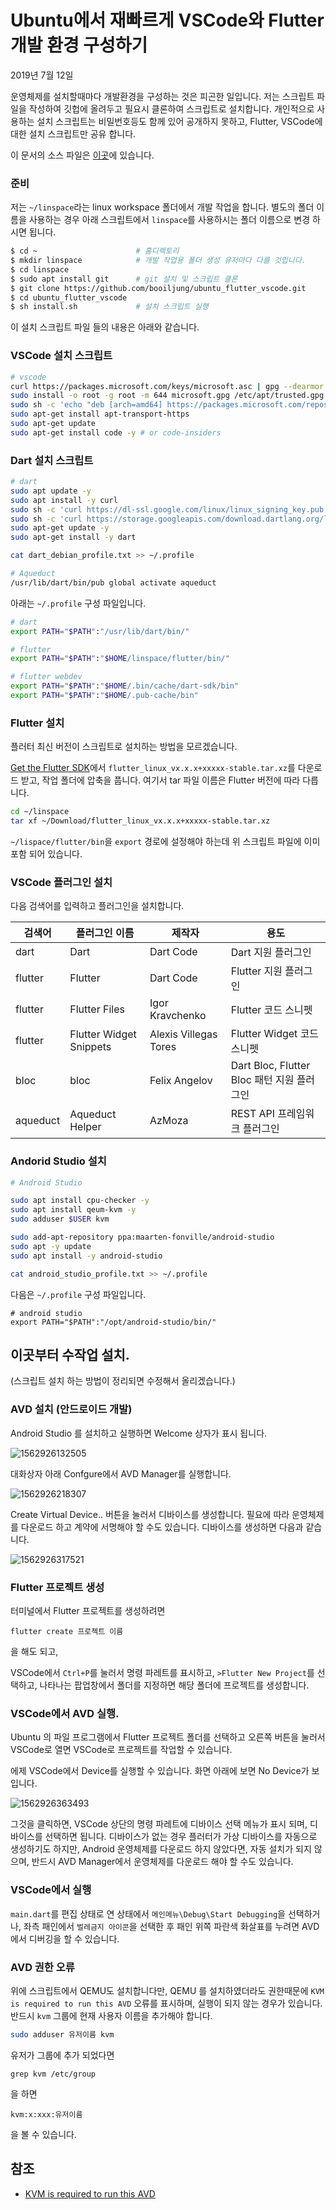 # Ubuntu에서 재빠르게 VSCode와 Flutter 개발 환경 구성하기

2019년 7월 12일

운영체제를 설치할때마다 개발환경을 구성하는 것은 피곤한 일입니다. 저는 스크립트 파일을 작성하여 깃헙에 올려두고 필요시 클론하여 스크립트로 설치합니다. 개인적으로 사용하는 설치 스크립트는 비밀번호등도 함께 있어 공개하지 못하고, Flutter, VSCode에 대한 설치 스크립트만 공유 합니다.

이 문서의 소스 파일은 [이곳](https://github.com/booiljung/ubuntu_flutter_vscode)에 있습니다.

### 준비

저는 `~/linspace`라는 linux workspace 폴더에서 개발 작업을 합니다. 별도의 폴더 이름을 사용하는 경우 아래 스크립트에서 `linspace`를 사용하시는 폴더 이름으로 변경 하시면 됩니다.

```sh
$ cd ~						# 홈디렉토리
$ mkdir linspace			# 개발 작업용 폴더 생성 유저마다 다를 것입니다.
$ cd linspace
$ sudo apt install git		# git 설치 및 스크립트 클론
$ git clone https://github.com/booiljung/ubuntu_flutter_vscode.git
$ cd ubuntu_flutter_vscode
$ sh install.sh				# 설치 스크립트 실행
```

이 설치 스크립트 파일 들의 내용은 아래와 같습니다.

### VSCode 설치 스크립트

```sh
# vscode
curl https://packages.microsoft.com/keys/microsoft.asc | gpg --dearmor > microsoft.gpg
sudo install -o root -g root -m 644 microsoft.gpg /etc/apt/trusted.gpg.d/
sudo sh -c 'echo "deb [arch=amd64] https://packages.microsoft.com/repos/vscode stable main" > /etc/apt/sources.list.d/vscode.list'
sudo apt-get install apt-transport-https
sudo apt-get update
sudo apt-get install code -y # or code-insiders
```

### Dart 설치 스크립트

```sh
# dart
sudo apt update -y
sudo apt install -y curl
sudo sh -c 'curl https://dl-ssl.google.com/linux/linux_signing_key.pub | apt-key add -'
sudo sh -c 'curl https://storage.googleapis.com/download.dartlang.org/linux/debian/dart_stable.list > /etc/apt/sources.list.d/dart_stable.list'
sudo apt-get update -y
sudo apt-get install -y dart

cat dart_debian_profile.txt >> ~/.profile

# Aqueduct
/usr/lib/dart/bin/pub global activate aqueduct
```

아래는 `~/.profile` 구성 파일입니다.

```sh
# dart
export PATH="$PATH":"/usr/lib/dart/bin/"

# flutter
export PATH="$PATH":"$HOME/linspace/flutter/bin/"

# flutter webdev
export PATH="$PATH":"$HOME/.bin/cache/dart-sdk/bin"
export PATH="$PATH":"$HOME/.pub-cache/bin"
```

### Flutter 설치

플러터 최신 버전이 스크립트로 설치하는 방법을 모르겠습니다. 

[Get the Flutter SDK](https://flutter.dev/docs/get-started/install/linux)에서 `flutter_linux_vx.x.x+xxxxx-stable.tar.xz`를 다운로드 받고, 작업 폴더에 압축을 풉니다. 여기서 tar 파일 이름은 Flutter 버전에 따라 다릅니다.

```sh
cd ~/linspace
tar xf ~/Download/flutter_linux_vx.x.x+xxxxx-stable.tar.xz
```

`~/lispace/flutter/bin`을 `export` 경로에 설정해야 하는데 위 스크립트 파일에 이미 포함 되어 있습니다.

### VSCode 플러그인 설치

다음 검색어를 입력하고 플러그인을 설치합니다.

| 검색어   | 플러그인 이름           | 제작자                | 용도                                       |
| -------- | ----------------------- | --------------------- | ------------------------------------------ |
| dart     | Dart                    | Dart Code             | Dart 지원 플러그인                         |
| flutter  | Flutter                 | Dart Code             | Flutter 지원 플러그인                      |
| flutter  | Flutter Files           | Igor Kravchenko       | Flutter 코드 스니펫                        |
| flutter  | Flutter Widget Snippets | Alexis Villegas Tores | Flutter Widget 코드 스니펫                 |
| bloc     | bloc                    | Felix Angelov         | Dart Bloc, Flutter Bloc 패턴 지원 플러그인 |
| aqueduct | Aqueduct Helper         | AzMoza                | REST API 프레임워크 플러그인               |

### Andorid Studio 설치

```sh
# Android Studio

sudo apt install cpu-checker -y
sudo apt install qeum-kvm -y
sudo adduser $USER kvm

sudo add-apt-repository ppa:maarten-fonville/android-studio
sudo apt -y update
sudo apt install -y android-studio

cat android_studio_profile.txt >> ~/.profile
```

다음은 `~/.profile` 구성 파일입니다.

```
# android studio
export PATH="$PATH":"/opt/android-studio/bin/"
```

## 이곳부터 수작업 설치.

(스크립트 설치 하는 방법이 정리되면 수정해서 올리겠습니다.)

### AVD 설치 (안드로이드 개발)

Android Studio 를 설치하고 실행하면 Welcome 상자가 표시 됩니다.

![1562926132505](ubuntu_flutter_vscode.assets/1562926132505.png)

대화상자 아래 Confgure에서 AVD Manager를 실행합니다.

![1562926218307](ubuntu_flutter_vscode.assets/1562926218307.png)

Create Virtual Device..  버튼을 눌러서 디바이스를 생성합니다. 필요에 따라 운영체제를 다운로드 하고 계약에 서명해야 할 수도 있습니다. 디바이스를 생성하면 다음과 같습니다.

![1562926317521](ubuntu_flutter_vscode.assets/1562926317521.png)

### Flutter 프로젝트 생성

터미널에서 Flutter 프로젝트를 생성하려면

```
flutter create 프로젝트 이름
```

을 해도 되고,

VSCode에서 `Ctrl+P`를 눌러서 명령 파레트를 표시하고, `>Flutter New Project`를 선택하고, 나타나는 팝업창에서 폴더를 지정하면 해당 폴더에 프로젝트를 생성합니다.

### VSCode에서 AVD 실행.

Ubuntu 의 파일 프로그램에서 Flutter 프로젝트 폴더를 선택하고 오른쪽 버튼을 눌러서 VSCode로 열면 VSCode로 프로젝트를 작업할 수 있습니다.

에제 VSCode에서 Device를 실행할 수 있습니다. 화면 아래에 보면 No Device가 보입니다. 

![1562926363493](ubuntu_flutter_vscode.assets/1562926363493.png)

그것을 클릭하면, VSCode 상단의 명령 파레트에 디바이스 선택 메뉴가 표시 되며, 디바이스를 선택하면 됩니다. 디바이스가 없는 경우 플러터가 가상 디바이스를 자동으로 생성하기도 하지만, Android 운영체제를 다운로드 하지 않았다면, 자동 설치가 되지 않으며, 반드시 AVD Manager에서 운영체제를 다운로드 해야 할 수도 있습니다.

### VSCode에서 실행

`main.dart`를 편집 상태로 연 상태에서 `메인메뉴\Debug\Start Debugging`을 선택하거나, 좌측 패인에서 `벌레금지 아이콘`을 선택한 후 패인 위쪽 파란색 화살표를 누려면 AVD에서 디버깅을 할 수 있습니다.

### AVD 권한 오류 

위에 스크립트에서 QEMU도 설치합니다만, QEMU 를 설치하였더라도 권한때문에 `KVM is required to run this AVD` 오류를 표시하며, 실행이 되지 않는 경우가 있습니다. 반드시 `kvm` 그룹에 현재 사용자 이름을 추가해야 합니다.

```sh
sudo adduser 유저이름 kvm
```

유저가 그룹에 추가 되었다면

```
grep kvm /etc/group
```

을 하면

```
kvm:x:xxx:유저이름
```

을 볼 수 있습니다.

## 참조

- [KVM is required to run this AVD](https://askubuntu.com/questions/1050621/kvm-is-required-to-run-this-avd)

 